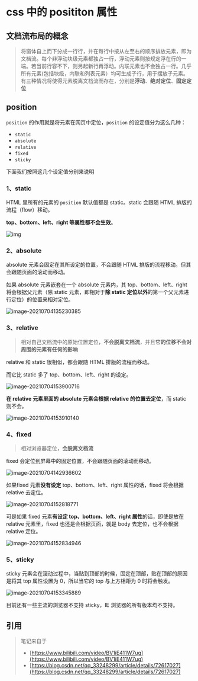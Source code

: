 # css 中的 posititon 属性

## 文档流布局的概念

> 将窗体自上而下分成一行行，并在每行中按从左至右的顺序排放元素，即为文档流。每个非浮动块级元素都独占一行，浮动元素则按规定浮在行的一端。若当前行容不下，则另起新行再浮动。内联元素也不会独占一行。几乎所有元素(包括块级，内联和列表元素）均可生成子行，用于摆放子元素。有三种情况将使得元素脱离文档流而存在，分别是**浮动**、**绝对定位**、**固定定位**

## position

`position` 的作用就是将元素在网页中定位，`position` 的设定值分为这么几种：

- `static`
- `absolute`
- `relative`
- `fixed`
- `sticky`

下面我们按照这几个设定值分别来说明

### 1、static

HTML 里所有的元素的 `position` 默认值都是 static。static 会跟随 HTML 排版的流程（flow）移动。

**top、bottom、left、right 等属性都不会生效**。

![img](D:\chenyh\ienyh\resourses\6842E1AAD2A8AAF7EE9E404375DD40C4.jpg)

### 2、absolute

absolute 元素会固定在其所设定的位置，不会跟随 HTML 排版的流程移动。但其会跟随页面的滚动而移动。

如果 absolute 元素嵌套在一个 absolute 元素内，其 top、bottom、left、right 将会根据父元素（除 static 元素，即相对于**除 static 定位以外**的第一个父元素进行定位）的位置来相对定位。

![image-20210704135230385](D:\chenyh\ienyh\resourses\image-20210704135230385.png)

### 3、relative

> 相对自己文档流中的原始位置定位，**不会脱离文档流**，并且**它的位移不会对周围的元素有任何的影响**

relative 和 static 很相似，都会跟随 HTML 排版的流程而移动。

而它比 static 多了 top、bottom、left、right 的设定。

![image-20210704153900716](D:\chenyh\ienyh\resourses\image-20210704153900716.png)

**在 relative 元素里面的 absolute 元素会根据 relative 的位置去定位**，而 static 则不会。

![image-20210704153910140](D:\chenyh\ienyh\resourses\image-20210704153910140.png)

### 4、fixed

> 相对浏览器定位，**会脱离文档流**

fixed 会定位到屏幕中的固定位置，不会跟随页面的滚动而移动。

![image-20210704142936602](D:\chenyh\ienyh\resourses\image-20210704142936602.png)

如果fixed 元素**没有设定** top、bottom、left、right 属性的话，fixed 将会根据 relative 去定位。

![image-20210704152818771](D:\chenyh\ienyh\resourses\image-20210704152818771.png)

可是如果 fixed 元素**有设定 top、bottom、left、right 属性**的话，即使是放在 relative 元素里，fixed 也还是会根据页面，就是 body 去定位，也不会根据 relative 定位。

![image-20210704152834946](D:\chenyh\ienyh\resourses\image-20210704152834946.png)

### 5、sticky

sticky 元素会在滚动过程中，当贴到顶部的时候，固定在顶部，贴在顶部的原因是将其 top 属性设置为 0，所以当它的 top 与上方相距为 0 时将会触发。

![image-20210704153345889](D:\chenyh\ienyh\resourses\image-20210704153345889.png)

目前还有一些主流的浏览器不支持 sticky，IE 浏览器的所有版本均不支持。

## 引用

> 笔记来自于
>
> - [https://www.bilibili.com/video/BV1iE411W7ug](https://www.bilibili.com/video/BV1iE411W7ug)
> - [https://blog.csdn.net/qq_33248299/article/details/72617027](https://blog.csdn.net/qq_33248299/article/details/72617027)

